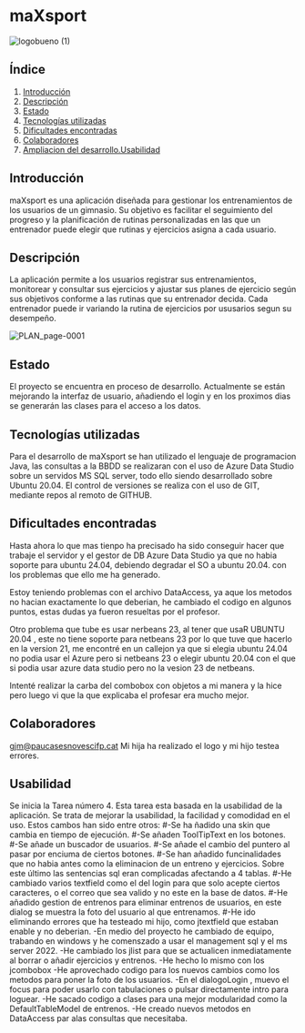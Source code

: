 # maXsport

![logobueno (1)](https://github.com/user-attachments/assets/b602fddd-e731-40b3-a8cc-cb9ce3fdbf65)


## Índice
1. [Introducción](#introducción)
2. [Descripción](#descripción)
3. [Estado](#estado)
4. [Tecnologías utilizadas](#tecnologías-utilizadas)
5. [Dificultades encontradas](#dificultades-encontradas)
6. [Colaboradores](#colaboradores)
7. [Ampliacion del desarrollo.Usabilidad](#Usabilidad)

## Introducción
maXsport es una aplicación diseñada para gestionar los entrenamientos de los usuarios de un gimnasio. Su objetivo es facilitar el seguimiento del progreso y la planificación de rutinas personalizadas en las que un entrenador puede elegir que rutinas y ejercicios asigna a cada usuario. 

## Descripción
La aplicación permite a los usuarios registrar sus entrenamientos, monitorear y consultar sus ejercicios y ajustar sus planes de ejercicio según sus objetivos conforme a las rutinas que su entrenador decida. Cada entrenador puede ir variando la rutina de ejercicios por ususarios segun su desempeño.

![PLAN_page-0001](https://github.com/user-attachments/assets/537a5dfe-e0b3-49f8-b0fd-627178125f11)

## Estado
El proyecto se encuentra en proceso de desarrollo. Actualmente se están mejorando la interfaz de usuario, añadiendo el login y en los proximos dias se generarán las clases para el acceso a los datos.

## Tecnologías utilizadas
Para el desarrollo de maXsport se han utilizado el lenguaje de programacion Java, las consultas a la BBDD se realizaran con el uso de Azure Data Studio sobre un servidos MS SQL server, todo ello siendo desarrollado sobre Ubuntu 20.04.
El control de versiones se realiza con el uso de GIT, mediante repos al remoto de GITHUB.

## Dificultades encontradas
Hasta ahora lo que mas tienpo ha precisado ha sido conseguir hacer que trabaje el servidor y el gestor de DB Azure Data Studio ya que no habia soporte para ubuntu 24.04, debiendo degradar el SO a ubuntu 20.04. con los problemas que ello me ha generado.

Estoy teniendo problemas con el archivo DataAccess, ya aque los metodos no hacian exactamente lo que deberian, he cambiado el codigo en algunos puntos, estas dudas ya fueron resueltas por el profesor.

Otro problema que tube es usar nerbeans 23, al tener que usaR UBUNTU 20.04 , este no tiene soporte para netbeans 23 por lo que tuve que hacerlo en la version 21, me encontré en un callejon ya que si elegia ubuntu 24.04 no podia usar el Azure pero si netbeans 23 o elegir ubuntu 20.04 con el que si podia usar azure data studio pero no la vesion 23 de netbeans.

Intenté realizar la carba del combobox con objetos a mi manera y la hice pero luego vi que la que explicaba el profesar era mucho mejor.

## Colaboradores
gjm@paucasesnovescifp.cat
Mi hija ha realizado el logo y mi hijo testea errores.

## Usabilidad
Se inicia la Tarea número 4. Esta tarea esta basada en la usabilidad de la aplicación. Se trata de mejorar la usabilidad, la facilidad y comodidad en el uso. Estos cambos han sido entre otros:
#-Se ha ñadido una skin que cambia en tiempo de ejecución.
#-Se añaden ToolTipText en los botones.
#-Se añade un buscador de usuarios.
#-Se añade el cambio del puntero al pasar por enciuma de ciertos botones.
#-Se han añadido funcinalidades que no habia antes como la eliminacion de un entreno y ejercicios. Sobre este último las sentencias sql eran complicadas afectando a 4 tablas.
#-He cambiado varios textfield como el del login para que solo acepte ciertos caracteres, o el correo que sea valido y no este en la base de datos.
#-He añadido gestion de entrenos para eliminar entrenos de usuarios, en este dialog se muestra la foto del usuario al que entrenamos.
#-He ido eliminando errores que ha testeado mi hijo, como jtextfield que estaban enable y no deberian.
-En medio del proyecto he cambiado de equipo, trabando en windows y he comenszado a usar el management sql y el ms server 2022.
-He cambiado los jlist para que se actualicen inmediatamente al borrar o añadir ejercicios y entrenos.
-He hecho lo mismo con los jcombobox
-He aprovechado codigo para los nuevos cambios como los metodos para poner la foto de los usuarios.
-En el dialogoLogin , muevo el focus para poder usarlo con tabulaciones o pulsar directamente intro para loguear.
-He sacado codigo a clases para una mejor modularidad como la DefaultTableModel de entrenos.
-He creado nuevos metodos en DataAccess par alas consultas que necesitaba.
